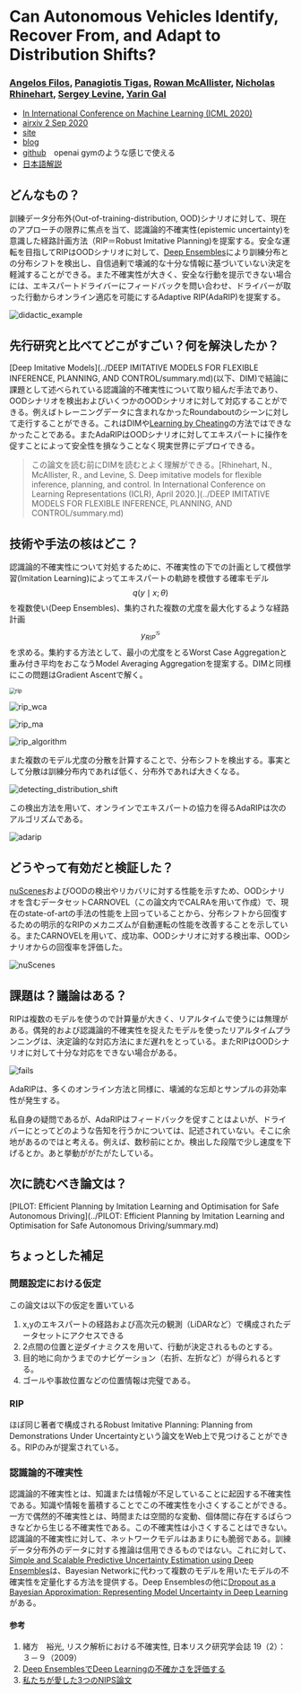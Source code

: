 # Can Autonomous Vehicles Identify, Recover From, and Adapt to Distribution Shifts?

### [**Angelos Filos**](https://www.google.com/url?q=https%3A%2F%2Ffilangel.github.io%2Fwebsite%2F&sa=D&sntz=1&usg=AFQjCNEpRldXpFVLSuxASMAMfggGVZzTDw)**,** [**Panagiotis Tigas**](https://www.google.com/url?q=https%3A%2F%2Fptigas.com%2F&sa=D&sntz=1&usg=AFQjCNFaQ_oMey80fnB2fhzSdpWXzcJoqQ), [**Rowan McAllister**](https://www.google.com/url?q=https%3A%2F%2Fpeople.eecs.berkeley.edu%2F~rmcallister%2F&sa=D&sntz=1&usg=AFQjCNEmxmIvabKpgXb9oBHN8bAT8lAJ6g)**,** [**Nicholas Rhinehart**](https://www.google.com/url?q=https%3A%2F%2Fpeople.eecs.berkeley.edu%2F~nrhinehart%2F&sa=D&sntz=1&usg=AFQjCNFlqLaQnyyyofeXIlelBfSWCmyAgw)**,** [**Sergey Levine**](https://www.google.com/url?q=https%3A%2F%2Fpeople.eecs.berkeley.edu%2F~svlevine%2F&sa=D&sntz=1&usg=AFQjCNHgPN9in8gN47cvORDE9LTiGxpF7w), [**Yarin Gal**](https://www.google.com/url?q=https%3A%2F%2Fwww.cs.ox.ac.uk%2Fpeople%2Fyarin.gal%2F&sa=D&sntz=1&usg=AFQjCNEGSJhbtELz_NiaNu3IARl6FEErKg)

* [In International Conference on Machine Learning (ICML 2020) ](https://www.google.com/url?q=https%3A%2F%2Ficml.cc%2F&sa=D&sntz=1&usg=AFQjCNH9D47a1jVjsba2KwrRd14UYZcTQw)
* [airxiv 2 Sep 2020](https://arxiv.org/pdf/2006.14911.pdf)
* [site](https://sites.google.com/view/av-detect-recover-adapt)
* [blog](https://oatml.cs.ox.ac.uk/blog/2020/07/09/can_autonomous_vehicles_recover_from_ood.html)
* [github](https://github.com/OATML/oatomobile)　openai gymのような感じで使える
* [日本語解説](https://www.slideshare.net/DeepLearningJP2016/dl3-247953056)

## どんなもの？

訓練データ分布外(Out-of-training-distribution, OOD)シナリオに対して、現在のアプローチの限界に焦点を当て、認識論的不確実性(epistemic uncertainty)を意識した経路計画方法（RIP＝Robust Imitative Planning)を提案する。安全な運転を目指してRIPはOODシナリオに対して、[Deep Ensembles](https://arxiv.org/abs/1612.01474)により訓練分布との分布シフトを検出し、自信過剰で壊滅的な十分な情報に基づいていない決定を軽減することができる。また不確実性が大きく、安全な行動を提示できない場合には、エキスパートドライバーにフィードバックを問い合わせ、ドライバーが取った行動からオンライン適応を可能にするAdaptive RIP(AdaRIP)を提案する。

![didactic_example](./didactic_example.png)

## 先行研究と比べてどこがすごい？何を解決したか？

[Deep Imitative Models](../DEEP IMITATIVE MODELS FOR FLEXIBLE INFERENCE, PLANNING, AND CONTROL/summary.md)(以下、DIM)で結論に課題として述べられている認識論的不確実性について取り組んだ手法であり、OODシナリオを検出およびいくつかのOODシナリオに対して対応することができる。例えばトレーニングデータに含まれなかったRoundaboutのシーンに対して走行することができる。これはDIMや[Learning by Cheating](https://arxiv.org/abs/1912.12294)の方法ではできなかったことである。またAdaRIPはOODシナリオに対してエキスパートに操作を促すことによって安全性を損なうことなく現実世界にデプロイできる。

> この論文を読む前にDIMを読むとよく理解ができる。[Rhinehart, N., McAllister, R., and Levine, S. Deep imitative models for flexible inference, planning, and control. In International Conference on Learning Representations (ICLR), April 2020.](../DEEP IMITATIVE MODELS FOR FLEXIBLE INFERENCE, PLANNING, AND CONTROL/summary.md)

## 技術や手法の核はどこ？

認識論的不確実性について対処するために、不確実性の下での計画として模倣学習(Imitation Learning)によってエキスパートの軌跡を模倣する確率モデル$$q(y \mid x; \theta)$$を複数使い(Deep Ensembles)、集約された複数の尤度を最大化するような経路計画$$y_{RIP}^{\mathcal{G}}$$を求める。集約する方法として、最小の尤度をとるWorst Case Aggregationと重み付き平均をおこなうModel Averaging Aggregationを提案する。DIMと同様にこの問題はGradient Ascentで解く。

<img src="./rip.png" alt="rip" style="zoom: 67%;" />

![rip_wca](./rip_wca.png)

![rip_ma](./rip_ma.png)

![rip_algorithm](./rip_algorithm.png)

また複数のモデル尤度の分散を計算することで、分布シフトを検出する。事実として分散は訓練分布内であれば低く、分布外であれば大きくなる。

![detecting_distribution_shift](./detecting_distribution_shift.png)

この検出方法を用いて、オンラインでエキスパートの協力を得るAdaRIPは次のアルゴリズムである。

![adarip](./adarip.png)

## どうやって有効だと検証した？

[nuScenes](https://www.nuscenes.org/)およびOODの検出やリカバリに対する性能を示すため、OODシナリオを含むデータセットCARNOVEL（この論文内でCALRAを用いて作成）で、現在のstate-of-artの手法の性能を上回っていることから、分布シフトから回復するための明示的なRIPのメカニズムが自動運転の性能を改善することを示している。またCARNOVELを用いて、成功率、OODシナリオに対する検出率、OODシナリオからの回復率を評価した。

![nuScenes](./nuScenes.png)

## 課題は？議論はある？

RIPは複数のモデルを使うので計算量が大きく、リアルタイムで使うには無理がある。偶発的および認識論的不確実性を捉えたモデルを使ったリアルタイムプランニングは、決定論的な対応方法にまだ遅れをとっている。またRIPはOODシナリオに対して十分な対応をできない場合がある。

![fails](./fails.png)

AdaRIPは、多くのオンライン方法と同様に、壊滅的な忘却とサンプルの非効率性が発生する。

私自身の疑問であるが、AdaRIPはフィードバックを促すことはよいが、ドライバーにとってどのような告知を行うかについては、記述されていない。そこに余地があるのではと考える。例えば、数秒前にとか。検出した段階で少し速度を下げるとか。あと挙動ががたがたしている。

## 次に読むべき論文は？

[PILOT: Efficient Planning by Imitation Learning and Optimisation for Safe Autonomous Driving](../PILOT: Efficient Planning by Imitation Learning and Optimisation for Safe Autonomous Driving/summary.md)

## ちょっとした補足

### 問題設定における仮定

この論文は以下の仮定を置いている

1. x,yのエキスパートの経路および高次元の観測（LiDARなど）で構成されたデータセットにアクセスできる
2. 2点間の位置と逆ダイナミクスを用いて、行動が決定されるものとする。
3. 目的地に向かうまでのナビゲーション（右折、左折など）が得られるとする。
4. ゴールや事故位置などの位置情報は完璧である。

### RIP

ほぼ同じ著者で構成されるRobust Imitative Planning: Planning from Demonstrations Under Uncertaintyという論文をWeb上で見つけることができる。RIPのみが提案されている。

### 認識論的不確実性

認識論的不確実性とは、知識または情報が不足していることに起因する不確実性である。知識や情報を蓄積することでこの不確実性を小さくすることができる。一方で偶然的不確実性とは、時間または空間的な変動、個体間に存在するばらつきなどから生じる不確実性である。この不確実性は小さくすることはできない。認識論的不確実性に対して、ネットワークモデルはあまりにも脆弱である。訓練データ分布外のデータに対する推論は信用できるものではない。これに対して、[Simple and Scalable Predictive Uncertainty Estimation using Deep Ensembles](https://arxiv.org/abs/1612.01474)は、Bayesian Networkに代わって複数のモデルを用いたモデルの不確実性を定量化する方法を提供する。Deep Ensemblesの他に[Dropout as a Bayesian Approximation: Representing Model Uncertainty in Deep Learning](http://proceedings.mlr.press/v48/gal16.html)がある。

#### 参考

1. 緒方　裕光, リスク解析における不確実性, 日本リスク研究学会誌 19（2）：３－９（2009）
2. [Deep EnsemblesでDeep Learningの不確かさを評価する](https://st1990.hatenablog.com/entry/2019/08/15/200842)
3. [私たちが愛した3つのNIPS論文](https://magazine.techcareer.jp/instacart-blog/technology-instacart-blog/383/?doing_wp_cron=1564408832.5697760581970214843750)